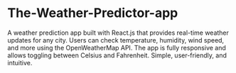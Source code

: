 # The-Weather-Predictor-app
A weather prediction app built with React.js that provides real-time weather updates for any city. Users can check temperature, humidity, wind speed, and more using the OpenWeatherMap API. The app is fully responsive and allows toggling between Celsius and Fahrenheit. Simple, user-friendly, and intuitive.
